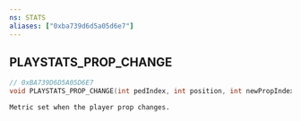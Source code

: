 ```yaml
---
ns: STATS
aliases: ["0xba739d6d5a05d6e7"]
---
```

## PLAYSTATS_PROP_CHANGE

```c
// 0xBA739D6D5A05D6E7
void PLAYSTATS_PROP_CHANGE(int pedIndex, int position, int newPropIndex, int newTextIndex);
```

```
Metric set when the player prop changes.
```
